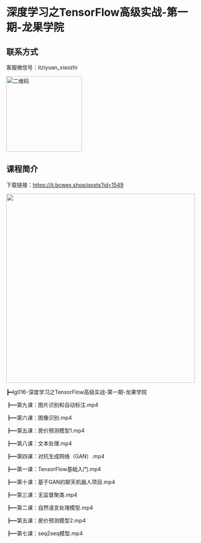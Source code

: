 # 深度学习之TensorFlow高级实战-第一期-龙果学院

## 联系方式

客服微信号：itziyuan_xiaozhi

<img src="https://ziyuanyun.oss-cn-guangzhou.aliyuncs.com/common/20240614073449/666b82192834a.jpg" width="200" height="200" alt="二维码">

## 课程简介

下载链接：https://it.bcwex.shop/posts?id=1549

<img src="https://ziyuanyun.oss-cn-guangzhou.aliyuncs.com/yun/20240515224330/6644ca120433b.jpg" width="500" alt="">

  ┣━lg016-深度学习之TensorFlow高级实战-第一期-龙果学院

 ┣━第九课：图片识别和自动标注.mp4

 ┣━第六课：图像识别.mp4

 ┣━第五课：房价预测模型1.mp4

 ┣━第八课：文本处理.mp4

 ┣━第四课：对抗生成网络（GAN）.mp4

 ┣━第一课：TensorFlow基础入门.mp4

 ┣━第十课：基于GAN的聊天机器人项目.mp4

 ┣━第三课：无监督聚类.mp4

 ┣━第二课：自然语言处理模型.mp4

 ┣━第五课：房价预测模型2.mp4

 ┣━第七课：seq2seq模型.mp4

  